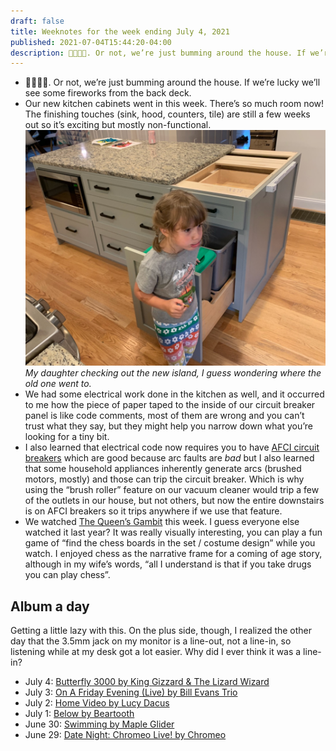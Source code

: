 ```yaml
---
draft: false
title: Weeknotes for the week ending July 4, 2021
published: 2021-07-04T15:44:20-04:00
description: 🦅🇺🇸🎆. Or not, we’re just bumming around the house. If we’re lucky we’ll see some fireworks from the back deck.
---
```


- 🦅🇺🇸🎆. Or not, we’re just bumming around the house. If we’re lucky we’ll see some fireworks from the back deck.
- Our new kitchen cabinets went in this week. There’s so much room now! The finishing touches (sink, hood, counters, tile) are still a few weeks out so it’s exciting but mostly non-functional.
![My daughter wondering where our old island went to.](../images/2021//island.jpeg)
_My daughter checking out the new island, I guess wondering where the old one went to._
- We had some electrical work done in the kitchen as well, and it occurred to me how the piece of paper taped to the inside of our circuit breaker panel is like code comments, most of them are wrong and you can’t trust what they say, but they might help you narrow down what you’re looking for a tiny bit.
- I also learned that electrical code now requires you to have [AFCI circuit breakers](https://www.afcisafety.org/afci/what-is-afci/) which are good because arc faults are _bad_ but I also learned that some household appliances inherently generate arcs (brushed motors, mostly) and those can trip the circuit breaker. Which is why using the “brush roller” feature on our vacuum cleaner would trip a few of the outlets in our house, but not others, but now the entire downstairs is on AFCI breakers so it trips anywhere if we use that feature.
- We watched [The Queen’s Gambit](https://www.netflix.com/title/80234304) this week. I guess everyone else watched it last year? It was really visually interesting, you can play a fun game of “find the chess boards in the set / costume design” while you watch. I enjoyed chess as the narrative frame for a coming of age story, although in my wife’s words, “all I understand is that if you take drugs you can play chess”.

## Album a day
Getting a little lazy with this. On the plus side, though, I realized the other day that the 3.5mm jack on my monitor is a line-out, not a line-in, so listening while at my desk got a lot easier. Why did I ever think it was a line-in?

- July 4: [‎Butterfly 3000 by King Gizzard & The Lizard Wizard](https://music.apple.com/us/album/butterfly-3000/1569279719)
- July 3: [‎On A Friday Evening (Live) by Bill Evans Trio](https://music.apple.com/us/album/on-a-friday-evening-live/1571413349)
- July 2: [‎Home Video by Lucy Dacus](https://music.apple.com/us/album/home-video/1559506368)
- July 1: [‎Below by Beartooth](https://music.apple.com/us/album/below/1555808295)
- June 30: [‎Swimming by Maple Glider](https://music.apple.com/us/album/swimming/1558456316?i=1558456318)
- June 29: [‎Date Night: Chromeo Live! by Chromeo](https://music.apple.com/us/album/date-night-chromeo-live/1566230235)